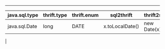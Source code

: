 -----------------------------------------


| java.sql.type | thrift.type | thrift.enum  | sql2thrift | thrift2sql       |
| ------------- | ----------  |--------------| ---------- |------------------|
| java.sql.Date | long        | DATE         | x.toLocalDate() | new Date(x) |
|